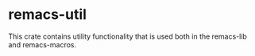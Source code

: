 # remacs-util

This crate contains utility functionality that is used both in the
remacs-lib and remacs-macros.
